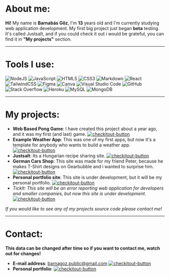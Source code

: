 # About me:
**Hi!** My name is **Barnabás Gőz**, I'm **13** years old and I'm currently studying web application development.  My first big project just began **beta** testing. It's called Justsalt, and if you could check it out i would be grateful, you can find it in **"My projects"** section.

---

# Tools I use:
<img alt="NodeJS" src="https://img.shields.io/badge/node.js-%2343853D.svg?style=for-the-badge&logo=node-dot-js&logoColor=white"/> <img alt="JavaScript" src="https://img.shields.io/badge/javascript-%23323330.svg?style=for-the-badge&logo=javascript&logoColor=%23F7DF1E"/> <img alt="HTML5" src="https://img.shields.io/badge/html5-%23E34F26.svg?style=for-the-badge&logo=html5&logoColor=white"/> <img alt="CSS3" src="https://img.shields.io/badge/css3-%231572B6.svg?style=for-the-badge&logo=css3&logoColor=white"/> <img alt="Markdown" src="https://img.shields.io/badge/markdown-%23000000.svg?style=for-the-badge&logo=markdown&logoColor=white"/> <img alt="React" src="https://img.shields.io/badge/react-%2320232a.svg?style=for-the-badge&logo=react&logoColor=%2361DAFB"/>  <img alt="TailwindCSS" src="https://img.shields.io/badge/tailwindcss-%2338B2AC.svg?style=for-the-badge&logo=tailwind-css&logoColor=white"/> <img alt="Figma" src="https://img.shields.io/badge/figma-%23F24E1E.svg?style=for-the-badge&logo=figma&logoColor=white"/> <img alt="Canva" src="https://img.shields.io/badge/Canva-%2300C4CC.svg?style=for-the-badge&logo=Canva&logoColor=white"/> <img alt="Visual Studio Code" src="https://img.shields.io/badge/VisualStudioCode-0078d7.svg?style=for-the-badge&logo=visual-studio-code&logoColor=white"/> <img alt="GitHub" src="https://img.shields.io/badge/github-%23121011.svg?style=for-the-badge&logo=github&logoColor=white"/> <img alt="Stack Overflow" src="https://img.shields.io/badge/-Stackoverflow-FE7A16?style=for-the-badge&logo=stack-overflow&logoColor=white"/> <img alt="Heroku" src="https://img.shields.io/badge/heroku-%23430098.svg?style=for-the-badge&logo=heroku&logoColor=white"/> <img alt="MySQL" src="https://img.shields.io/badge/mysql-%2300f.svg?style=for-the-badge&logo=mysql&logoColor=white"/> <img alt="MongoDB" src ="https://img.shields.io/badge/MongoDB-%234ea94b.svg?style=for-the-badge&logo=mongodb&logoColor=white"/>

---

# My projects:
- **Web Based Pong Game**: I have created this project about a year ago, and it was my first (and last) game. [![checkitout-button](https://img.shields.io/badge/Try-It-9cf)](https://github.com/barnabasgoz/web-based-pong-game)
- **Example Weather App**: This was one of my first apps, but now it's a template for anybody who wants to build a weather app. [![checkitout-button](https://img.shields.io/badge/Try-It-9cf)](https://github.com/barnabasgoz/example-weather-app)
- **Justsalt**: Its a Hungarian recipe sharing site. [![checkitout-button](https://img.shields.io/badge/Try-It-9cf)](https://justsalt.netlify.app)
- **German Cars Shop**: This site was made for my friend Peter, because he makes T-Shirt designs on Gearbubble and i wanted to surprise him. [![checkitout-button](https://img.shields.io/badge/Try-It-9cf)](https://german-cars-shop.gq)
- **Personal portfolio site**: This site is under development, but it will be my personal portfolio. [![checkitout-button](https://img.shields.io/badge/Try-It-9cf)](https://barnabasgoz.netlify.app)
- _TickIt: This site will be an error reporting web application for developers and smaller companies, but now this site is under development._ [![checkitout-button](https://img.shields.io/badge/Coming%20Soon-%20-9cf)](https://github.com/barnabasgoz/)

_If you would like to see any of my projects source code please contact me!_

---

# Contact:
**This data can be changed after time so if you want to contact me, watch out for changes!**
- **E-mail address**: barnagoz.public@gmail.com [![checkitout-button](https://img.shields.io/badge/Send-An%20E--mail-9cf)](mailto:barnagoz.public@gmail.com)
- **Personal portfolio**: [![checkitout-button](https://img.shields.io/badge/Let's-Go-9cf)](https://barnabasgoz.netlify.app)
